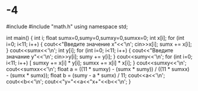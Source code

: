 # -4
#include <iostream>
#include "math.h"
using namespace std;

int main()
{
    int i;
    float sumx=0,sumy=0,sumxy=0,sumxx=0;
    int x[i];
    for (int i=0; i<11; i++)
    {
        cout<<"Введите значение x"<<'\n';
        cin>>x[i];
        sumx += x[i];
    }
    cout<<sumx<<'\n';
    int y[i];
    for (int i=0; i<11; i++)
    {
        cout<<"Введите значание y"<<'\n';
        cin>>y[i];
        sumy += y[i];
    }
    cout<<sumy<<'\n';
    for (int i=0; i<11; i++)
    [
        sumxy += x[i] * y[i];
        sumxx += x[i] * x[i];
    }
    cout<<sumxy<<'\n';
    cout<<sumxx<<'\n';
    float a = ((11 * sumxy) - (sumx * sumy)) / ((11 * sumxx) - (sumx * sumx));
    float b = (sumy - a * sumx) / 11;
    cout<<a<<'\n';
    cout<<b<<'\n';
    cout<<"y="<<a<<"x+"<<b<<'\n';
  }
    

        

